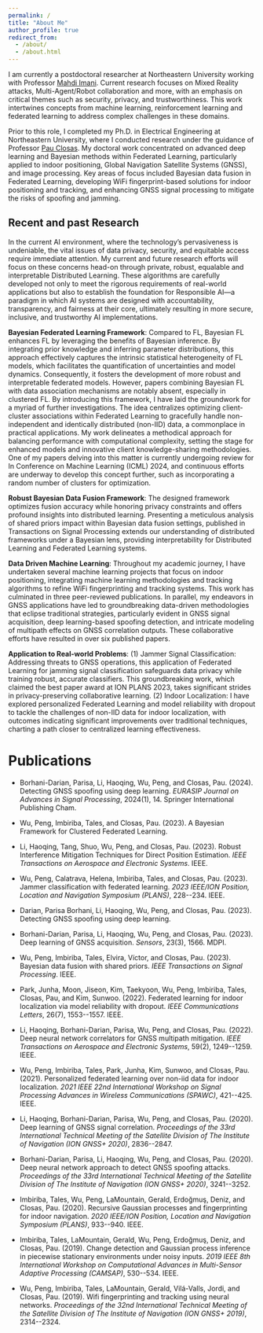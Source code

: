 ```yaml
---
permalink: /
title: "About Me"
author_profile: true
redirect_from: 
  - /about/
  - /about.html
---
```


I am currently a postdoctoral researcher at Northeastern University working with Professor [Mahdi Imani](https://imani.lab.northeastern.edu/). Current research focuses on Mixed Reality attacks, Multi-Agent/Robot collaboration and more, with an emphasis on critical themes such as security, privacy, and trustworthiness. This work intertwines concepts from machine learning, reinforcement learning and federated learning to address complex challenges in these domains.

Prior to this role, I completed my Ph.D. in Electrical Engineering at Northeastern University, where I conducted research under the guidance of Professor [Pau Closas](https://coe.northeastern.edu/people/closas-pau/). My doctoral work concentrated on advanced deep learning and Bayesian methods within Federated Learning, particularly applied to indoor positioning, Global Navigation Satellite Systems (GNSS), and image processing. Key areas of focus included Bayesian data fusion in Federated Learning, developing WiFi fingerprint-based solutions for indoor positioning and tracking, and enhancing GNSS signal processing to mitigate the risks of spoofing and jamming.


## Recent and past Research
In the current AI environment, where the technology’s pervasiveness is undeniable, the vital issues of data privacy, security, and equitable access require immediate attention. My current and future research efforts will focus on these concerns head-on through private, robust, equalable and interpretable Distributed Learning. These algorithms are carefully developed not only to meet the rigorous requirements of real-world applications but also to establish the foundation for Responsible AI—a paradigm in which AI systems are designed with accountability, transparency, and fairness at their core, ultimately resulting in more secure, inclusive, and trustworthy AI implementations.

**Bayesian Federated Learning Framework**: Compared to FL, Bayesian FL enhances FL by leveraging the benefits of Bayesian inference. By integrating prior knowledge and inferring parameter distributions, this approach effectively captures the intrinsic statistical heterogeneity of FL models, which facilitates the quantification of uncertainties and model dynamics. Consequently, it fosters the development of more robust and interpretable federated models. However, papers combining Bayesian FL with data association mechanisms are notably absent, especially in clustered FL.
By introducing this framework, I have laid the groundwork for a myriad of further investigations. The idea centralizes optimizing client-cluster associations within Federated Learning to gracefully handle non-independent and identically distributed (non-IID) data, a commonplace in practical applications. My work delineates a methodical approach for balancing performance with computational complexity, setting the stage for enhanced models and innovative client knowledge-sharing methodologies. One of my papers delving into this matter is currently undergoing review for In Conference on Machine Learning (ICML) 2024, and continuous efforts are underway to develop this concept further, such as incorporating a random number of clusters for optimization.

**Robust Bayesian Data Fusion Framework**: The designed framework optimizes fusion accuracy while honoring privacy constraints and offers profound insights into distributed learning. Presenting a meticulous analysis of shared priors impact within Bayesian data fusion settings, published in Transactions on Signal Processing extends our understanding of distributed frameworks under a Bayesian lens, providing interpretability for Distributed Learning and Federated Learning systems.

**Data Driven Machine Learning**: Throughout my academic journey, I have undertaken several machine learning projects that focus on indoor positioning, integrating machine learning methodologies and tracking algorithms to refine WiFi fingerprinting and tracking systems. This work has culminated in three peer-reviewed publications. In parallel, my endeavors in GNSS applications have led to groundbreaking data-driven methodologies that eclipse traditional strategies, particularly evident in GNSS signal acquisition, deep learning-based spoofing detection, and intricate modeling of multipath effects on GNSS correlation outputs. These collaborative efforts have resulted in over six published papers. 

**Application to Real-world Problems**: 
(1) Jammer Signal Classification: Addressing threats to GNSS operations, this application of Federated Learning for jamming signal classification safeguards data privacy while training robust, accurate classifiers. This groundbreaking work, which claimed the best paper award at ION PLANS 2023, takes significant strides in privacy-preserving collaborative learning.
(2) Indoor Localization: I have explored personalized Federated Learning and model reliability with dropout to tackle the challenges of non-IID data for indoor localization, with outcomes indicating significant improvements over traditional techniques, charting a path closer to centralized learning effectiveness.

# Publications
- Borhani-Darian, Parisa, Li, Haoqing, Wu, Peng, and Closas, Pau. (2024). Detecting GNSS spoofing using deep learning. *EURASIP Journal on Advances in Signal Processing*, 2024(1), 14. Springer International Publishing Cham.

- Wu, Peng, Imbiriba, Tales, and Closas, Pau. (2023). A Bayesian Framework for Clustered Federated Learning.

- Li, Haoqing, Tang, Shuo, Wu, Peng, and Closas, Pau. (2023). Robust Interference Mitigation Techniques for Direct Position Estimation. *IEEE Transactions on Aerospace and Electronic Systems*. IEEE.

- Wu, Peng, Calatrava, Helena, Imbiriba, Tales, and Closas, Pau. (2023). Jammer classification with federated learning. *2023 IEEE/ION Position, Location and Navigation Symposium (PLANS)*, 228--234. IEEE.

- Darian, Parisa Borhani, Li, Haoqing, Wu, Peng, and Closas, Pau. (2023). Detecting GNSS spoofing using deep learning.

- Borhani-Darian, Parisa, Li, Haoqing, Wu, Peng, and Closas, Pau. (2023). Deep learning of GNSS acquisition. *Sensors*, 23(3), 1566. MDPI.

- Wu, Peng, Imbiriba, Tales, Elvira, Víctor, and Closas, Pau. (2023). Bayesian data fusion with shared priors. *IEEE Transactions on Signal Processing*. IEEE.

- Park, Junha, Moon, Jiseon, Kim, Taekyoon, Wu, Peng, Imbiriba, Tales, Closas, Pau, and Kim, Sunwoo. (2022). Federated learning for indoor localization via model reliability with dropout. *IEEE Communications Letters*, 26(7), 1553--1557. IEEE.

- Li, Haoqing, Borhani-Darian, Parisa, Wu, Peng, and Closas, Pau. (2022). Deep neural network correlators for GNSS multipath mitigation. *IEEE Transactions on Aerospace and Electronic Systems*, 59(2), 1249--1259. IEEE.

- Wu, Peng, Imbiriba, Tales, Park, Junha, Kim, Sunwoo, and Closas, Pau. (2021). Personalized federated learning over non-iid data for indoor localization. *2021 IEEE 22nd International Workshop on Signal Processing Advances in Wireless Communications (SPAWC)*, 421--425. IEEE.

- Li, Haoqing, Borhani-Darian, Parisa, Wu, Peng, and Closas, Pau. (2020). Deep learning of GNSS signal correlation. *Proceedings of the 33rd International Technical Meeting of the Satellite Division of The Institute of Navigation (ION GNSS+ 2020)*, 2836--2847.

- Borhani-Darian, Parisa, Li, Haoqing, Wu, Peng, and Closas, Pau. (2020). Deep neural network approach to detect GNSS spoofing attacks. *Proceedings of the 33rd International Technical Meeting of the Satellite Division of The Institute of Navigation (ION GNSS+ 2020)*, 3241--3252.

- Imbiriba, Tales, Wu, Peng, LaMountain, Gerald, Erdoğmuş, Deniz, and Closas, Pau. (2020). Recursive Gaussian processes and fingerprinting for indoor navigation. *2020 IEEE/ION Position, Location and Navigation Symposium (PLANS)*, 933--940. IEEE.

- Imbiriba, Tales, LaMountain, Gerald, Wu, Peng, Erdoğmuş, Deniz, and Closas, Pau. (2019). Change detection and Gaussian process inference in piecewise stationary environments under noisy inputs. *2019 IEEE 8th International Workshop on Computational Advances in Multi-Sensor Adaptive Processing (CAMSAP)*, 530--534. IEEE.

- Wu, Peng, Imbiriba, Tales, LaMountain, Gerald, Vilá-Valls, Jordi, and Closas, Pau. (2019). Wifi fingerprinting and tracking using neural networks. *Proceedings of the 32nd International Technical Meeting of the Satellite Division of The Institute of Navigation (ION GNSS+ 2019)*, 2314--2324.

<!-- - Peng, Wu, Guang-Jun, Ren, Jian-Quan, Yao, and others. (2014). Thermal tunability and sensitivity of bandgap photonic crystal fiber of terahertz wave. *Optoelectronics and Advanced Materials-Rapid Communications*, 8(July-August 2014), 775--778. OAM-RC. -->


<!-- This is the front page of a website that is powered by the [academicpages template](https://github.com/academicpages/academicpages.github.io) and hosted on GitHub pages. [GitHub pages](https://pages.github.com) is a free service in which websites are built and hosted from code and data stored in a GitHub repository, automatically updating when a new commit is made to the respository. This template was forked from the [Minimal Mistakes Jekyll Theme](https://mmistakes.github.io/minimal-mistakes/) created by Michael Rose, and then extended to support the kinds of content that academics have: publications, talks, teaching, a portfolio, blog posts, and a dynamically-generated CV. You can fork [this repository](https://github.com/academicpages/academicpages.github.io) right now, modify the configuration and markdown files, add your own PDFs and other content, and have your own site for free, with no ads! An older version of this template powers my own personal website at [stuartgeiger.com](http://stuartgeiger.com), which uses [this Github repository](https://github.com/staeiou/staeiou.github.io).

A data-driven personal website
======
Like many other Jekyll-based GitHub Pages templates, academicpages makes you separate the website's content from its form. The content & metadata of your website are in structured markdown files, while various other files constitute the theme, specifying how to transform that content & metadata into HTML pages. You keep these various markdown (.md), YAML (.yml), HTML, and CSS files in a public GitHub repository. Each time you commit and push an update to the repository, the [GitHub pages](https://pages.github.com/) service creates static HTML pages based on these files, which are hosted on GitHub's servers free of charge.

Many of the features of dynamic content management systems (like Wordpress) can be achieved in this fashion, using a fraction of the computational resources and with far less vulnerability to hacking and DDoSing. You can also modify the theme to your heart's content without touching the content of your site. If you get to a point where you've broken something in Jekyll/HTML/CSS beyond repair, your markdown files describing your talks, publications, etc. are safe. You can rollback the changes or even delete the repository and start over -- just be sure to save the markdown files! Finally, you can also write scripts that process the structured data on the site, such as [this one](https://github.com/academicpages/academicpages.github.io/blob/master/talkmap.ipynb) that analyzes metadata in pages about talks to display [a map of every location you've given a talk](https://academicpages.github.io/talkmap.html).

Getting started
======
1. Register a GitHub account if you don't have one and confirm your e-mail (required!)
1. Fork [this repository](https://github.com/academicpages/academicpages.github.io) by clicking the "fork" button in the top right. 
1. Go to the repository's settings (rightmost item in the tabs that start with "Code", should be below "Unwatch"). Rename the repository "[your GitHub username].github.io", which will also be your website's URL.
1. Set site-wide configuration and create content & metadata (see below -- also see [this set of diffs](http://archive.is/3TPas) showing what files were changed to set up [an example site](https://getorg-testacct.github.io) for a user with the username "getorg-testacct")
1. Upload any files (like PDFs, .zip files, etc.) to the files/ directory. They will appear at https://[your GitHub username].github.io/files/example.pdf.  
1. Check status by going to the repository settings, in the "GitHub pages" section

Site-wide configuration
------
The main configuration file for the site is in the base directory in [_config.yml](https://github.com/academicpages/academicpages.github.io/blob/master/_config.yml), which defines the content in the sidebars and other site-wide features. You will need to replace the default variables with ones about yourself and your site's github repository. The configuration file for the top menu is in [_data/navigation.yml](https://github.com/academicpages/academicpages.github.io/blob/master/_data/navigation.yml). For example, if you don't have a portfolio or blog posts, you can remove those items from that navigation.yml file to remove them from the header. 

Create content & metadata
------
For site content, there is one markdown file for each type of content, which are stored in directories like _publications, _talks, _posts, _teaching, or _pages. For example, each talk is a markdown file in the [_talks directory](https://github.com/academicpages/academicpages.github.io/tree/master/_talks). At the top of each markdown file is structured data in YAML about the talk, which the theme will parse to do lots of cool stuff. The same structured data about a talk is used to generate the list of talks on the [Talks page](https://academicpages.github.io/talks), each [individual page](https://academicpages.github.io/talks/2012-03-01-talk-1) for specific talks, the talks section for the [CV page](https://academicpages.github.io/cv), and the [map of places you've given a talk](https://academicpages.github.io/talkmap.html) (if you run this [python file](https://github.com/academicpages/academicpages.github.io/blob/master/talkmap.py) or [Jupyter notebook](https://github.com/academicpages/academicpages.github.io/blob/master/talkmap.ipynb), which creates the HTML for the map based on the contents of the _talks directory).

**Markdown generator**

I have also created [a set of Jupyter notebooks](https://github.com/academicpages/academicpages.github.io/tree/master/markdown_generator
) that converts a CSV containing structured data about talks or presentations into individual markdown files that will be properly formatted for the academicpages template. The sample CSVs in that directory are the ones I used to create my own personal website at stuartgeiger.com. My usual workflow is that I keep a spreadsheet of my publications and talks, then run the code in these notebooks to generate the markdown files, then commit and push them to the GitHub repository.

How to edit your site's GitHub repository
------
Many people use a git client to create files on their local computer and then push them to GitHub's servers. If you are not familiar with git, you can directly edit these configuration and markdown files directly in the github.com interface. Navigate to a file (like [this one](https://github.com/academicpages/academicpages.github.io/blob/master/_talks/2012-03-01-talk-1.md) and click the pencil icon in the top right of the content preview (to the right of the "Raw | Blame | History" buttons). You can delete a file by clicking the trashcan icon to the right of the pencil icon. You can also create new files or upload files by navigating to a directory and clicking the "Create new file" or "Upload files" buttons. 

Example: editing a markdown file for a talk
![Editing a markdown file for a talk](/images/editing-talk.png)

For more info
------
More info about configuring academicpages can be found in [the guide](https://academicpages.github.io/markdown/). The [guides for the Minimal Mistakes theme](https://mmistakes.github.io/minimal-mistakes/docs/configuration/) (which this theme was forked from) might also be helpful. -->
